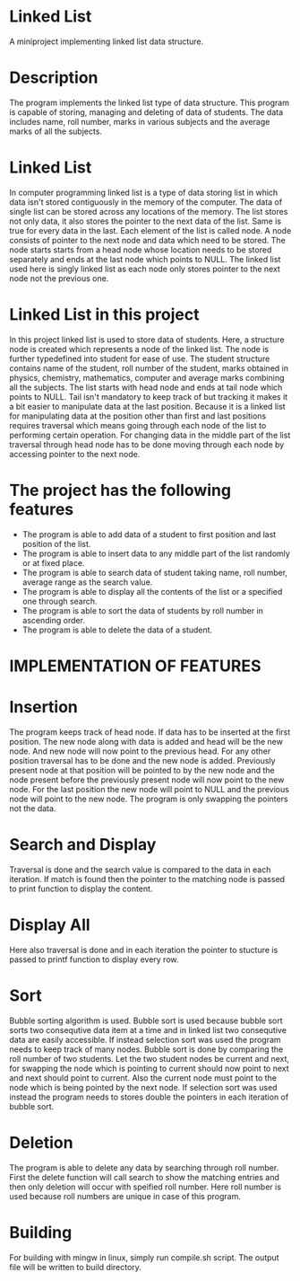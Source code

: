 # Linked List
A miniproject implementing linked list data structure.

# Description
The program implements the linked list type of data structure. This program is capable of storing, managing and deleting of data of students. The data includes name, roll number, marks in various subjects and the average marks of all the subjects. 

# Linked List
In computer programming linked list is a type of data storing list in which data isn't stored contiguously in the memory of the computer. The data of single list can be stored across any locations of the memory. The list stores not only data, it also stores the pointer to the next data of the list. Same is true for every data in the last. Each element of the list is called node. A node consists of pointer to the next node and data which need to be stored. The node starts starts from a head node whose location needs to be stored separately and ends at the last node which points to NULL. The linked list used here is singly linked list as each node only stores pointer to the next node not the previous one.

# Linked List in this project
In this project linked list is used to store data of students. Here, a structure node is created which represents a node of the linked list. The node is further typedefined into student for ease of use. The student structure contains name of the student, roll number of the student, marks obtained in physics, chemistry, mathematics, computer and average marks combining all the subjects. The list starts with head node and ends at tail node which points to NULL. Tail isn't mandatory to keep track of but tracking it makes it a bit easier to manipulate data at the last position. Because it is a linked list for manipulating data at the position other than first and last positions requires traversal which means going through each node of the list to performing certain operation. For changing data in the middle part of the list traversal through head node has to be done moving through each node by accessing pointer to the next node.

# The project has the following features
- The program is able to add data of a student to first position and last position of the list.
- The program is able to insert data to any middle part of the list randomly or at fixed place.
- The program is able to search data of student taking name, roll number, average range as the search value.
- The program is able to display all the contents of the list or a specified one through search.
- The program is able to sort the data of students by roll number in ascending order.
- The program is able to delete the data of a student.

# IMPLEMENTATION OF FEATURES

# Insertion
The program keeps track of head node. If data has to be inserted at the first position. The new node along with data is added and head will be the new node. And new node will now point to the previous head. For any other position traversal has to be done and the new node is added. Previously present node at that position will be pointed to by the new node and the node present before the previously present node will now point to the new node. For the last position the new node will point to NULL and the previous node will point to the new node. The program is only swapping the pointers not the data.

# Search and Display 
Traversal is done and the search value is compared to the data in each iteration. If match is found then the pointer to the matching node is passed to print function to display the content. 

# Display All
Here also traversal is done and in each iteration the pointer to stucture is passed to printf function to display every row.

# Sort
Bubble sorting algorithm is used. Bubble sort is used because bubble sort sorts two consequtive data item at a time and in linked list two consequtive data are easily accessible. If instead selection sort was used the program needs to keep track of many nodes. Bubble sort is done by comparing the roll number of two students. Let the two student nodes be current and next, for swapping the node which is pointing to current should now point to next and next should point to current. Also the current node must point to the node which is being pointed by the next node. If selection sort was used instead the program needs to stores double the pointers in each iteration of bubble sort. 

# Deletion
The program is able to delete any data by searching through roll number. First the delete function will call search to show the matching entries and then only deletion will occur with speified roll number. Here roll number is used because roll numbers are unique in case of this program.

# Building
For building with mingw in linux, simply run compile.sh script. The output file will be written to build directory.
